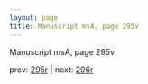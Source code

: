 ```yaml
---
layout: page
title: Manuscript msA, page 295v
---
```


Manuscript msA, page 295v

prev:  [295r](../295r) | next:  [296r](../296r)